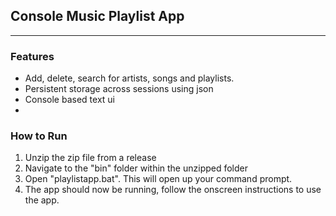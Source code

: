 ## Console Music Playlist App
-- -
### Features
- Add, delete, search for artists, songs and playlists.
- Persistent storage across sessions using json
- Console based text ui
- 
### How to Run
1. Unzip the zip file from a release
2. Navigate to the "bin" folder within the unzipped folder
3. Open "playlistapp.bat". This will open up your command prompt.
4. The app should now be running, follow the onscreen instructions to use the app.